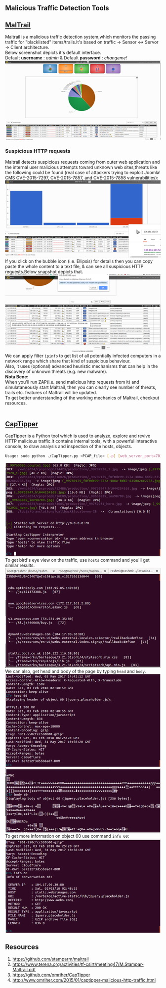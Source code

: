 ## Malicious Traffic Detection Tools

## [MalTrail](https://github.com/stamparm/maltrail)
Maltrail is a malicious traffic detection system,which monitors the passing traffic for "blacklisted" items/trails.It's based on traffic -> Sensor <-> Servor -> Client architecture.<br >
Below screenshot depicts it's default interface.<br >
Default **username** : *admin* & Default **password** : *changeme!*<br >
![architecture diagram](https://github.com/RN0311/CyberSecurity/blob/master/img/maltrail_2.png)
<br >
### Suspicious HTTP requests 
Maltrail detects suspicious requests coming from outer web application and the internal user malicious attempts toward unknown web sites,threats like the following could be found (real case of attackers trying to exploit Joomla! CMS CVE-2015-7297, CVE-2015-7857, and CVE-2015-7858 vulnerabilities):
![http requests](https://github.com/RN0311/CyberSecurity/blob/master/img/maltrail_1.png)
<br >
If you click on the bubble icon (i.e. Ellipsis) for details then you can copy paste the whole content to a text file, & can see all suspicious HTTP requests.Below snapshot depicts that.
![snapshot3](https://github.com/RN0311/CyberSecurity/blob/master/img/maltrail_3.png)
<br >
We can apply filter ```ipinfo``` to get list of all potentially infected computers in a network range which share that kind of suspicious behaviour.<br >
Also, it uses (optional) advanced heuristic mechanisms that can help in the discovery of unknown threats (e.g. new malware).
<br >
**Nota Bene:**<br >
When you'll run ZAP(i.e. send malicious http requests from it) and simulataneously start Maltrail, then you can clearly see number of threats, trails etc. features of Maltrail will be updated.<br >
To get better understanding of the working mechanics of Maltrail, checkout resources.
<br ><br >

## [CapTipper](https://github.com/omriher/CapTipper)
CapTipper is a Python tool which is used to analyze, explore and revive HTTP malicious traffic.It contains internal tools, with a powerful interactive console, to draw analysis and inspection of the hosts, objects.
```sh
Usage: sudo python ./CapTipper.py <PCAP_file> [-p] [web_server_port=70]
```
![defaultimage](https://github.com/RN0311/CyberSecurity/blob/master/img/captipper_4.png)
<br >
To get bird's eye view on the traffic, use ```hosts``` command and you'll get similar results.<br >
![hosts](https://github.com/RN0311/CyberSecurity/blob/master/img/hosts.png) <br >
We can also, get head and body of the page by typing ```head``` and ```body```.<br >
![body](https://github.com/RN0311/CyberSecurity/blob/master/img/captipper_1.png)
<br >
![head](https://github.com/RN0311/CyberSecurity/blob/master/img/captipper_2.png)
<br >
To get more information on object 60 use command ```info 60```: <br >
![info](https://github.com/RN0311/CyberSecurity/blob/master/img/captipper_3.png)
<br >

## Resources
1) https://github.com/stamparm/maltrail 
2) https://www.terena.org/activities/tf-csirt/meeting47/M.Stampar-Maltrail.pdf
3) https://github.com/omriher/CapTipper
4) http://www.omriher.com/2015/01/captipper-malicious-http-traffic.html


